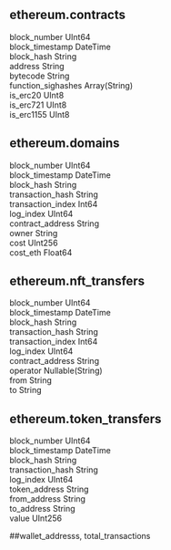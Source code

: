 
## ethereum.contracts

block_number	UInt64					
block_timestamp	DateTime					
block_hash	String					
address	String					
bytecode	String					
function_sighashes	Array(String)					
is_erc20	UInt8					
is_erc721	UInt8					
is_erc1155	UInt8					




## ethereum.domains
block_number	UInt64					
block_timestamp	DateTime					
block_hash	String					
transaction_hash	String					
transaction_index	Int64					
log_index	UInt64					
contract_address	String					
owner	String					
cost	UInt256					
cost_eth	Float64


## ethereum.nft_transfers

block_number	UInt64					
block_timestamp	DateTime					
block_hash	String					
transaction_hash	String					
transaction_index	Int64					
log_index	UInt64					
contract_address	String					
operator	Nullable(String)					
from	String					
to	String


## ethereum.token_transfers
block_number	UInt64					
block_timestamp	DateTime					
block_hash	String					
transaction_hash	String					
log_index	UInt64					
token_address	String					
from_address	String					
to_address	String					
value	UInt256


##wallet_addresss, total_transactions